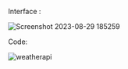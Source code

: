 Interface :

![Screenshot 2023-08-29 185259](https://github.com/Suryab02/React/assets/115476816/8f9ebcdf-29d5-45c9-8e5d-980adfe2745a)


Code:

![weatherapi](https://github.com/Suryab02/React/assets/115476816/1e49eb1b-1986-4780-b64c-b957383e105c)
